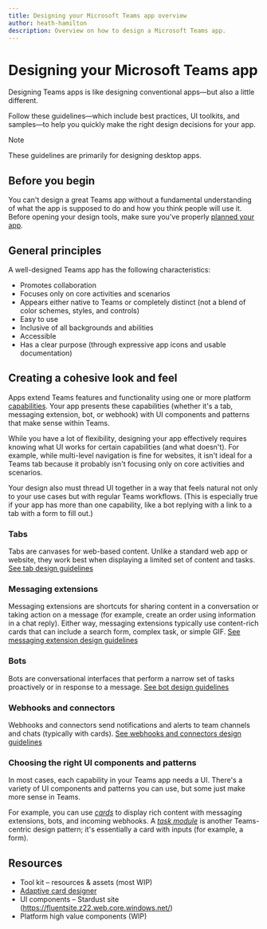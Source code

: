 ```yaml
---
title: Designing your Microsoft Teams app overview
author: heath-hamilton
description: Overview on how to design a Microsoft Teams app.
---
```

# Designing your Microsoft Teams app

Designing Teams apps is like designing conventional apps—but also a little different.

Follow these guidelines—which include best practices, UI toolkits, and samples—to help you quickly make the right design decisions for your app.

> [!NOTE]
> These guidelines are primarily for designing desktop apps.

## Before you begin

You can't design a great Teams app without a fundamental understanding of what the app is supposed to do and how you think people will use it. Before opening your design tools, make sure you've properly [planned your app](../concepts/extensibility-points.md).

## General principles

A well-designed Teams app has the following characteristics:

* Promotes collaboration
* Focuses only on core activities and scenarios
* Appears either native to Teams or completely distinct (not a blend of color schemes, styles, and controls)
* Easy to use
* Inclusive of all backgrounds and abilities
* Accessible
* Has a clear purpose (through expressive app icons and usable documentation)

## Creating a cohesive look and feel

Apps extend Teams features and functionality using one or more platform [capabilities](../concepts/capabilities-overview.md). Your app presents these capabilities (whether it's a tab, messaging extension, bot, or webhook) with UI components and patterns that make sense within Teams.

While you have a lot of flexibility, designing your app effectively requires knowing what UI works for certain capabilities (and what doesn't). For example, while multi-level navigation is fine for websites, it isn't ideal for a Teams tab because it probably isn't focusing only on core activities and scenarios.

Your design also must thread UI together in a way that feels natural not only to your use cases but with regular Teams workflows. (This is especially true if your app has more than one capability, like a bot replying with a link to a tab with a form to fill out.)

### Tabs

Tabs are canvases for web-based content. Unlike a standard web app or website, they work best when displaying a limited set of content and tasks. [See tab design guidelines](../designing-your-app/designing-tabs.md)

### Messaging extensions

Messaging extensions are shortcuts for sharing content in a conversation or taking action on a message (for example, create an order using information in a chat reply). Either way, messaging extensions typically use content-rich cards that can include a search form, complex task, or simple GIF. [See messaging extension design guidelines](../designing-your-app/designing-messaging-extensions.md)

### Bots

Bots are conversational interfaces that perform a narrow set of tasks proactively or in response to a message. [See bot design guidelines](../designing-your-app/designing-bots.md)

### Webhooks and connectors

Webhooks and connectors send notifications and alerts to team channels and chats (typically with cards). [See webhooks and connectors design guidelines](../designing-your-app/designing-connectors.md)

### Choosing the right UI components and patterns

In most cases, each capability in your Teams app needs a UI. There's a variety of UI components and patterns you can use, but some just make more sense in Teams.

For example, you can use [*cards*](../designing-your-app/designing-cards.md) to display rich content with messaging extensions, bots, and incoming webhooks. A [*task module*](../designing-your-app/designing-task-modules.md) is another Teams-centric design pattern; it's essentially a card with inputs (for example, a form).

## Resources

* Tool kit – resources & assets (most WIP)
* [Adaptive card designer](https://adaptivecards.io/designer)
* UI components – Stardust site (https://fluentsite.z22.web.core.windows.net/)
* Platform high value components (WIP)

